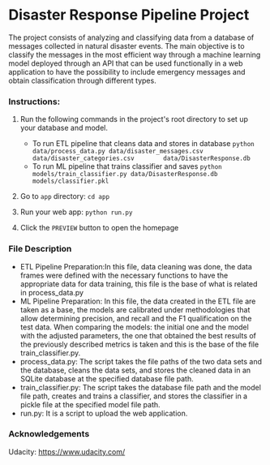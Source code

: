 # Disaster Response Pipeline Project
The project consists of analyzing and classifying data from a database of messages collected in natural disaster events.
The main objective is to classify the messages in the most efficient way through a machine learning model deployed through an API that can be used functionally in a web application to have the possibility to include emergency messages and obtain classification through different types.

### Instructions:
1. Run the following commands in the project's root directory to set up your database and model.

    - To run ETL pipeline that cleans data and stores in database
        `python data/process_data.py data/disaster_messages.csv data/disaster_categories.csv        data/DisasterResponse.db`
    - To run ML pipeline that trains classifier and saves
        `python models/train_classifier.py data/DisasterResponse.db models/classifier.pkl`

2. Go to `app` directory: `cd app`

3. Run your web app: `python run.py`

4. Click the `PREVIEW` button to open the homepage

### File Description
- ETL Pipeline Preparation:In this file, data cleaning was done, the data frames were defined with the necessary functions to have the appropriate data for data training, this file is the base of what is related in process_data.py
- ML Pipeline Preparation: In this file, the data created in the ETL file are taken as a base, the models are calibrated under methodologies that allow determining precision, and recall and the F1 qualification on the test data. When comparing the models: the initial one and the model with the adjusted parameters, the one that obtained the best results of the previously described metrics is taken and this is the base of the file train_classifier.py.
- process_data.py: The script takes the file paths of the two data sets and the database, cleans the data sets, and stores the cleaned data in an SQLite database at the specified database file path.
- train_classifier.py: The script takes the database file path and the model file path, creates and trains a classifier, and stores the classifier in a pickle file at the specified model file path.
- run.py: It is a script to upload the web application.

### Acknowledgements
Udacity: https://www.udacity.com/




